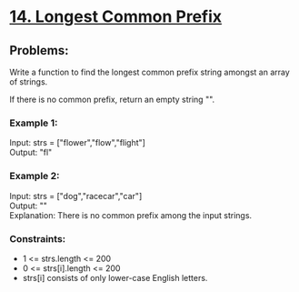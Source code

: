 # [14. Longest Common Prefix](https://leetcode.com/problems/longest-common-prefix/)

## Problems:
Write a function to find the longest common prefix string amongst an array of strings.<br>

If there is no common prefix, return an empty string "".<br>

 
### Example 1:
Input: strs = ["flower","flow","flight"] <br>
Output: "fl" <br>

### Example 2:
Input: strs = ["dog","racecar","car"] <br>
Output: "" <br>
Explanation: There is no common prefix among the input strings.<br>

### Constraints:
* 1 <= strs.length <= 200
* 0 <= strs[i].length <= 200
* strs[i] consists of only lower-case English letters.